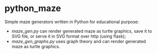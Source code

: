 # python_maze
Simple maze generators written in Python for educational purpose:
- *maze_gen.py* can render generated maze as turtle graphics, save it to SVG file, or serve it in SVG format over http (using flask);
- *maze_gen_graphs.py* uses graph theory and can render generated maze as turtle graphics.
